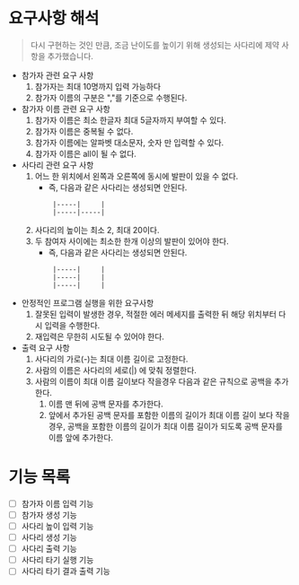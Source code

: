 # 요구사항 해석

> 다시 구현하는 것인 만큼, 조금 난이도를 높이기 위해 생성되는 사다리에 제약 사항을 추가했습니다.

- 참가자 관련 요구 사항
    1. 참가자는 최대 10명까지 입력 가능하다
    2. 참가자 이름의 구분은 ","를 기준으로 수행된다.
- 참가자 이름 관련 요구 사항
    1. 참가자 이름은 최소 한글자 최대 5글자까지 부여할 수 있다.
    2. 참가자 이름은 중복될 수 없다.
    3. 참가자 이름에는 알파벳 대소문자, 숫자 만 입력할 수 있다.
    4. 참가자 이름은 all이 될 수 없다.
- 사다리 관련 요구 사항
    1. 어느 한 위치에서 왼쪽과 오른쪽에 동시에 발판이 있을 수 없다.
        - 즉, 다음과 같은 사다리는 생성되면 안된다.
            ```
             |-----|     |
             |-----|-----|
            ```
    2. 사다리의 높이는 최소 2, 최대 20이다.
    3. 두 참여자 사이에는 최소한 한개 이상의 발판이 있어야 한다.
        - 즉, 다음과 같은 사다리는 생성되면 안된다.
            ```
             |-----|     |
             |-----|     |
             |-----|     |
            ```
- 안정적인 프로그램 실행을 위한 요구사항
    1. 잘못된 입력이 발생한 경우, 적절한 에러 메세지를 출력한 뒤 해당 위치부터 다시 입력을 수행한다.
    2. 재입력은 무한히 시도될 수 있어야 한다.
- 출력 요구 사항
    1. 사다리의 가로(-)는 최대 이름 길이로 고정한다.
    2. 사람의 이름은 사다리의 세로(|) 에 맞춰 정렬한다.
    3. 사람의 이름이 최대 이름 길이보다 작을경우 다음과 같은 규칙으로 공백을 추가한다.
        1. 이름 맨 뒤에 공백 문자를 추가한다.
        2. 앞에서 추가된 공백 문자를 포함한 이름의 길이가 최대 이름 길이 보다 작을 경우, 공백을 포함한 이름의 길이가 최대 이름 길이가 되도록 공백 문자를 이름 앞에 추가한다.

# 기능 목록

- [ ] 참가자 이름 입력 기능
- [ ] 참가자 생성 기능
- [ ] 사다리 높이 입력 기능
- [ ] 사다리 생성 기능
- [ ] 사다리 출력 기능
- [ ] 사다리 타기 실행 기능
- [ ] 사다리 타기 결과 출력 기능
